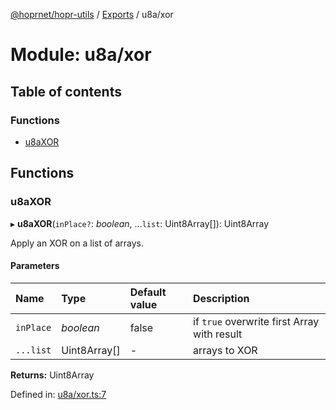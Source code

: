 [@hoprnet/hopr-utils](../README.md) / [Exports](../modules.md) / u8a/xor

# Module: u8a/xor

## Table of contents

### Functions

- [u8aXOR](u8a_xor.md#u8axor)

## Functions

### u8aXOR

▸ **u8aXOR**(`inPlace?`: *boolean*, ...`list`: Uint8Array[]): Uint8Array

Apply an XOR on a list of arrays.

#### Parameters

| Name | Type | Default value | Description |
| :------ | :------ | :------ | :------ |
| `inPlace` | *boolean* | false | if `true` overwrite first Array with result |
| `...list` | Uint8Array[] | - | arrays to XOR |

**Returns:** Uint8Array

Defined in: [u8a/xor.ts:7](https://github.com/hoprnet/hoprnet/blob/448a47a/packages/utils/src/u8a/xor.ts#L7)
